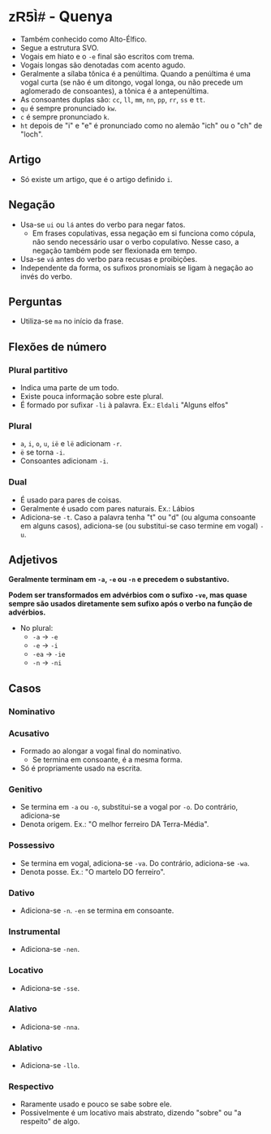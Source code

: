 # <span style="font-family: 'Tengwar Annatar', sans-serif;">zR5Ì#</span> - Quenya

-   Também conhecido como Alto-Élfico.
-   Segue a estrutura SVO.
-   Vogais em hiato e o `-e` final são escritos com trema.
-   Vogais longas são denotadas com acento agudo.
-   Geralmente a sílaba tônica é a penúltima. Quando a penúltima é uma vogal curta (se não é um ditongo, vogal longa, ou não precede um aglomerado de consoantes), a tônica é a antepenúltima.
-   As consoantes duplas são: `cc`, `ll`, `mm`, `nn`, `pp`, `rr`, `ss` e `tt`.
-   `qu` é sempre pronunciado `kw`.
-   `c` é sempre pronunciado `k`.
-   `ht` depois de "i" e "e" é pronunciado como no alemão "ich" ou o "ch" de "loch".

## Artigo

-   Só existe um artigo, que é o artigo definido `i`.

## Negação

-   Usa-se `ui` ou `lá` antes do verbo para negar fatos.
    -   Em frases copulativas, essa negação em si funciona como cópula, não sendo necessário usar o verbo copulativo. Nesse caso, a negação também pode ser flexionada em tempo.
-   Usa-se `vá` antes do verbo para recusas e proibições.
-   Independente da forma, os sufixos pronomiais se ligam à negação ao invés do verbo.

## Perguntas

-   Utiliza-se `ma` no início da frase.

## Flexões de número

### Plural partitivo

-   Indica uma parte de um todo.
-   Existe pouca informação sobre este plural.
-   É formado por sufixar `-li` à palavra. Ex.: `Eldali` "Alguns elfos"

### Plural

-   `a`, `i`, `o`, `u`, `ië` e `lë` adicionam `-r`.
-   `ë` se torna `-i`.
-   Consoantes adicionam `-i`.

### Dual

-   É usado para pares de coisas.
-   Geralmente é usado com pares naturais. Ex.: Lábios
-   Adiciona-se `-t`. Caso a palavra tenha "t" ou "d" (ou alguma consoante em alguns casos), adiciona-se (ou substitui-se caso termine em vogal) `-u`.

## Adjetivos

**Geralmente terminam em `-a`, `-e` ou `-n` e precedem o substantivo.**

**Podem ser transformados em advérbios com o sufixo `-ve`, mas quase sempre são usados diretamente sem sufixo após o verbo na função de advérbios.**

-   No plural:
    -   `-a` → `-e`
    -   `-e` → `-i`
    -   `-ea` → `-ie`
    -   `-n` → `-ni`

## Casos

### Nominativo

### Acusativo

-   Formado ao alongar a vogal final do nominativo.
    -   Se termina em consoante, é a mesma forma.
-   Só é propriamente usado na escrita.

### Genitivo

-   Se termina em `-a` ou `-o`, substitui-se a vogal por `-o`. Do contrário, adiciona-se
-   Denota origem. Ex.: "O melhor ferreiro DA Terra-Média".

### Possessivo

-   Se termina em vogal, adiciona-se `-va`. Do contrário, adiciona-se `-wa`.
-   Denota posse. Ex.: "O martelo DO ferreiro".

### Dativo

-   Adiciona-se `-n`. `-en` se termina em consoante.

### Instrumental

-   Adiciona-se `-nen`.

### Locativo

-   Adiciona-se `-sse`.

### Alativo

-   Adiciona-se `-nna`.

### Ablativo

-   Adiciona-se `-llo`.

### Respectivo

-   Raramente usado e pouco se sabe sobre ele.
-   Possivelmente é um locativo mais abstrato, dizendo "sobre" ou "a respeito" de algo.
